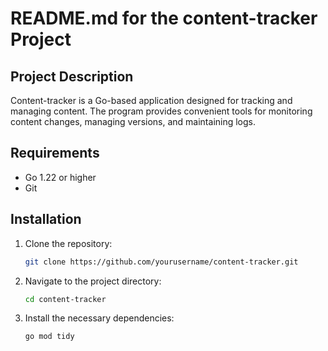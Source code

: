 # README.md for the content-tracker Project

## Project Description
Content-tracker is a Go-based application designed for tracking and managing content. The program provides convenient tools for monitoring content changes, managing versions, and maintaining logs.

## Requirements
- Go 1.22 or higher
- Git

## Installation

1. Clone the repository:

    ```sh
    git clone https://github.com/yourusername/content-tracker.git
    ```

2. Navigate to the project directory:

    ```sh
    cd content-tracker
    ```

3. Install the necessary dependencies:

    ```sh
    go mod tidy
    ```